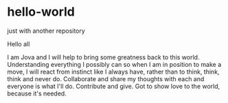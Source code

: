 # hello-world
just with another repository

Hello all

I am Jova and I will help to bring some greatness back to this world.
Understanding everything I possibly can so when I am in position to make a move, I will react from instinct like I always have, 
rather than to think, think, think and never do.
Collaborate and share my thoughts with each and everyone is what I'll do. Contribute and give.
Got to show love to the world, because it's needed.
